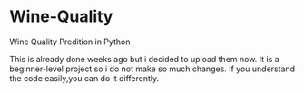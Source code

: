 # Wine-Quality
Wine Quality Predition in Python


This is already done weeks ago but i decided to upload them now.
It is a beginner-level project so i do not make so much changes.
If you understand the code easily,you can do it differently.

